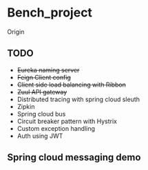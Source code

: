 # Bench_project
Origin
## TODO
 * ~~Eureka naming server~~
 * ~~Feign Client config~~
 * ~~Client side load balancing with Ribbon~~
 * ~~Zuul API gateway~~
 * Distributed tracing with spring cloud sleuth <br>
 * Zipkin <br>
 * Spring cloud bus <br>
 * Circuit breaker pattern with Hystrix <br>
 * Custom exception handling
 * Auth using JWT 
 ## Spring cloud messaging demo
